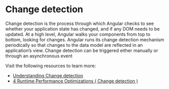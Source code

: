 # Change detection

Change detection is the process through which Angular checks to see whether your application state has changed, and if any DOM needs to be updated. At a high level, Angular walks your components from top to bottom, looking for changes. Angular runs its change detection mechanism periodically so that changes to the data model are reflected in an application’s view. Change detection can be triggered either manually or through an asynchronous event

Visit the following resources to learn more:

- [Understanding Change detection](https://angular.io/guide/change-detection)
- [4 Runtime Performance Optimizations ( Change detection )](https://www.youtube.com/watch?v=f8sA-i6gkGQ)

